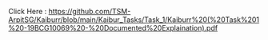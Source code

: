 Click Here : https://github.com/TSM-ArpitSG/Kaiburr/blob/main/Kaibur_Tasks/Task_1/Kaiburr%20(%20Task%201%20-19BCG10069%20-%20Documented%20Explaination).pdf